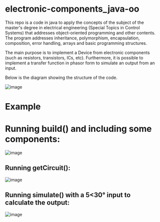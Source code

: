 # electronic-components_java-oo

This repo is a code in java to apply the concepts of the subject of the master's degree in electrical engineering (Special Topics in Control Systems) that addresses object-oriented programming and other contents.
The program addresses inheritance, polymorphism, encapsulation, composition, error handling, arrays and basic programming structures. 

The main purpose is to implement a Device from electronic components (such as resistors, transistors, ICs, etc). Furthermore, it is possible to implement a transfer function in phasor form to simulate an output from an input.

Below is the diagram showing the structure of the code.

![image](https://github.com/hugodiasg/electronic-components_java-oo/assets/80465879/7092293b-0949-461c-88e1-c276c43c01ad)

# Example

# Running build() and including some components:

![image](https://github.com/hugodiasg/electronic-components_java-oo/assets/80465879/28d9b868-591b-4b13-9001-8eeb330cf11d)

## Running getCircuit():

![image](https://github.com/hugodiasg/electronic-components_java-oo/assets/80465879/2658ec16-a2ab-47e7-a2ff-0de55d25e44d)

## Running simulate() with a 5<30° input to calculate the output:

![image](https://github.com/hugodiasg/electronic-components_java-oo/assets/80465879/1681e8b7-770f-49c2-ac9e-9b94b1716ead)




